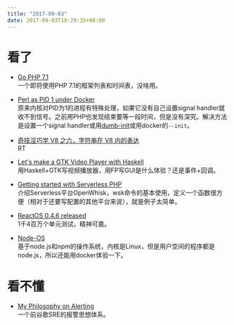 ```yaml
---
title: "2017-09-03"
date: 2017-09-03T18:29:35+08:00
---
```


# 看了

+ [Go PHP 7.1](https://gophp71.org/)\
  一个即将使用PHP 7.1的框架列表和时间表，没啥用。

+ [Perl as PID 1 under Docker](http://tech-blog.cv-library.co.uk/2017/08/31/perl-as-pid-1-under-docker/)\
  原来内核对PID为1的进程有特殊处理，如果它没有自己设置signal handler就收不到信号。之前用PHP也发现结束要等一段时间，但是没有深究。解决方法是设置一个signal handler或用[dumb-init](https://github.com/Yelp/dumb-init)或用docker的`--init`。

+ [奇技淫巧学 V8 之六，字符串在 V8 内的表达](https://zhuanlan.zhihu.com/p/28883711)\
  RT

+ [Let's make a GTK Video Player with Haskell](https://lettier.github.io/posts/2017-08-30-haskell-gtk-video-player.html)\
  用Haskell+GTK写视频播放器，用FP写GUI是什么体验？还是事件+回调。

+ [Getting started with Serverless PHP](https://akrabat.com/getting-started-with-serverless-php/)\
  介绍Serverless平台OpenWhisk，wsk命令的基本使用，定义一个函数很方便（相对于还要写配置的其他平台来说），就是例子太简单。

+ [ReactOS 0.4.6 released](http://www.reactos.com/project-news/reactos-046-released)\
  1千4百万个单元测试，精神可嘉。

+ [Node-OS](https://node-os.com/)\
  基于node.js和npm的操作系统，内核是Linux，但是用户空间的程序都是node.js，所以还能用docker体验一下。

# 看不懂

+ [My Philosophy on Alerting](https://docs.google.com/document/d/199PqyG3UsyXlwieHaqbGiWVa8eMWi8zzAn0YfcApr8Q/preview#heading=h.fs3knmjt7fjy)\
  一个前谷歌SRE的报警思想体系。
